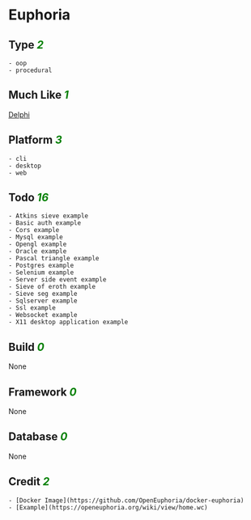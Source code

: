# Euphoria

## Type <i style='color:green;'>2</i>
	- oop
	- procedural
## Much Like <i style='color:green;'>1</i>
[Delphi](DELPHI.md)
## Platform <i style='color:green;'>3</i>
	- cli
	- desktop
	- web
## Todo <i style='color:green;'>16</i>
	- Atkins sieve example
	- Basic auth example
	- Cors example
	- Mysql example
	- Opengl example
	- Oracle example
	- Pascal triangle example
	- Postgres example
	- Selenium example
	- Server side event example
	- Sieve of eroth example
	- Sieve seg example
	- Sqlserver example
	- Ssl example
	- Websocket example
	- X11 desktop application example
## Build <i style='color:green;'>0</i>
None
## Framework <i style='color:green;'>0</i>
None
## Database <i style='color:green;'>0</i>
None
## Credit <i style='color:green;'>2</i>
	- [Docker Image](https://github.com/OpenEuphoria/docker-euphoria)
	- [Example](https://openeuphoria.org/wiki/view/home.wc)